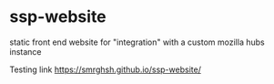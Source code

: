 # ssp-website
static front end website for "integration" with a custom mozilla hubs instance

Testing link
https://smrghsh.github.io/ssp-website/
